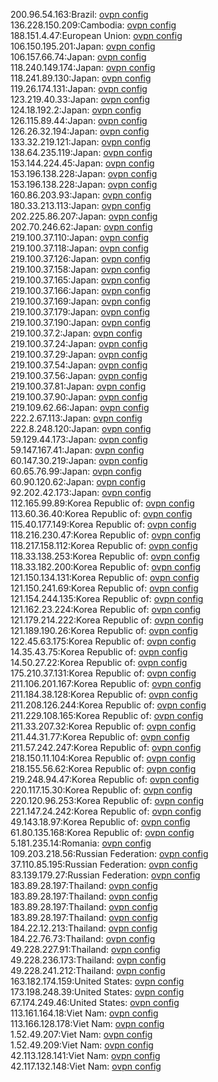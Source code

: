 200.96.54.163:Brazil: [ovpn config](vpn/200_96_54_163.ovpn)  
136.228.150.209:Cambodia: [ovpn config](vpn/136_228_150_209.ovpn)  
188.151.4.47:European Union: [ovpn config](vpn/188_151_4_47.ovpn)  
106.150.195.201:Japan: [ovpn config](vpn/106_150_195_201.ovpn)  
106.157.66.74:Japan: [ovpn config](vpn/106_157_66_74.ovpn)  
118.240.149.174:Japan: [ovpn config](vpn/118_240_149_174.ovpn)  
118.241.89.130:Japan: [ovpn config](vpn/118_241_89_130.ovpn)  
119.26.174.131:Japan: [ovpn config](vpn/119_26_174_131.ovpn)  
123.219.40.33:Japan: [ovpn config](vpn/123_219_40_33.ovpn)  
124.18.192.2:Japan: [ovpn config](vpn/124_18_192_2.ovpn)  
126.115.89.44:Japan: [ovpn config](vpn/126_115_89_44.ovpn)  
126.26.32.194:Japan: [ovpn config](vpn/126_26_32_194.ovpn)  
133.32.219.121:Japan: [ovpn config](vpn/133_32_219_121.ovpn)  
138.64.235.119:Japan: [ovpn config](vpn/138_64_235_119.ovpn)  
153.144.224.45:Japan: [ovpn config](vpn/153_144_224_45.ovpn)  
153.196.138.228:Japan: [ovpn config](vpn/153_196_138_228.ovpn)  
153.196.138.228:Japan: [ovpn config](vpn/153_196_138_228.ovpn)  
160.86.203.93:Japan: [ovpn config](vpn/160_86_203_93.ovpn)  
180.33.213.113:Japan: [ovpn config](vpn/180_33_213_113.ovpn)  
202.225.86.207:Japan: [ovpn config](vpn/202_225_86_207.ovpn)  
202.70.246.62:Japan: [ovpn config](vpn/202_70_246_62.ovpn)  
219.100.37.110:Japan: [ovpn config](vpn/219_100_37_110.ovpn)  
219.100.37.118:Japan: [ovpn config](vpn/219_100_37_118.ovpn)  
219.100.37.126:Japan: [ovpn config](vpn/219_100_37_126.ovpn)  
219.100.37.158:Japan: [ovpn config](vpn/219_100_37_158.ovpn)  
219.100.37.165:Japan: [ovpn config](vpn/219_100_37_165.ovpn)  
219.100.37.166:Japan: [ovpn config](vpn/219_100_37_166.ovpn)  
219.100.37.169:Japan: [ovpn config](vpn/219_100_37_169.ovpn)  
219.100.37.179:Japan: [ovpn config](vpn/219_100_37_179.ovpn)  
219.100.37.190:Japan: [ovpn config](vpn/219_100_37_190.ovpn)  
219.100.37.2:Japan: [ovpn config](vpn/219_100_37_2.ovpn)  
219.100.37.24:Japan: [ovpn config](vpn/219_100_37_24.ovpn)  
219.100.37.29:Japan: [ovpn config](vpn/219_100_37_29.ovpn)  
219.100.37.54:Japan: [ovpn config](vpn/219_100_37_54.ovpn)  
219.100.37.56:Japan: [ovpn config](vpn/219_100_37_56.ovpn)  
219.100.37.81:Japan: [ovpn config](vpn/219_100_37_81.ovpn)  
219.100.37.90:Japan: [ovpn config](vpn/219_100_37_90.ovpn)  
219.109.62.66:Japan: [ovpn config](vpn/219_109_62_66.ovpn)  
222.2.67.113:Japan: [ovpn config](vpn/222_2_67_113.ovpn)  
222.8.248.120:Japan: [ovpn config](vpn/222_8_248_120.ovpn)  
59.129.44.173:Japan: [ovpn config](vpn/59_129_44_173.ovpn)  
59.147.167.41:Japan: [ovpn config](vpn/59_147_167_41.ovpn)  
60.147.30.219:Japan: [ovpn config](vpn/60_147_30_219.ovpn)  
60.65.76.99:Japan: [ovpn config](vpn/60_65_76_99.ovpn)  
60.90.120.62:Japan: [ovpn config](vpn/60_90_120_62.ovpn)  
92.202.42.173:Japan: [ovpn config](vpn/92_202_42_173.ovpn)  
112.165.99.89:Korea Republic of: [ovpn config](vpn/112_165_99_89.ovpn)  
113.60.36.40:Korea Republic of: [ovpn config](vpn/113_60_36_40.ovpn)  
115.40.177.149:Korea Republic of: [ovpn config](vpn/115_40_177_149.ovpn)  
118.216.230.47:Korea Republic of: [ovpn config](vpn/118_216_230_47.ovpn)  
118.217.158.112:Korea Republic of: [ovpn config](vpn/118_217_158_112.ovpn)  
118.33.138.253:Korea Republic of: [ovpn config](vpn/118_33_138_253.ovpn)  
118.33.182.200:Korea Republic of: [ovpn config](vpn/118_33_182_200.ovpn)  
121.150.134.131:Korea Republic of: [ovpn config](vpn/121_150_134_131.ovpn)  
121.150.241.69:Korea Republic of: [ovpn config](vpn/121_150_241_69.ovpn)  
121.154.244.135:Korea Republic of: [ovpn config](vpn/121_154_244_135.ovpn)  
121.162.23.224:Korea Republic of: [ovpn config](vpn/121_162_23_224.ovpn)  
121.179.214.222:Korea Republic of: [ovpn config](vpn/121_179_214_222.ovpn)  
121.189.190.26:Korea Republic of: [ovpn config](vpn/121_189_190_26.ovpn)  
122.45.63.175:Korea Republic of: [ovpn config](vpn/122_45_63_175.ovpn)  
14.35.43.75:Korea Republic of: [ovpn config](vpn/14_35_43_75.ovpn)  
14.50.27.22:Korea Republic of: [ovpn config](vpn/14_50_27_22.ovpn)  
175.210.37.131:Korea Republic of: [ovpn config](vpn/175_210_37_131.ovpn)  
211.106.201.167:Korea Republic of: [ovpn config](vpn/211_106_201_167.ovpn)  
211.184.38.128:Korea Republic of: [ovpn config](vpn/211_184_38_128.ovpn)  
211.208.126.244:Korea Republic of: [ovpn config](vpn/211_208_126_244.ovpn)  
211.229.108.165:Korea Republic of: [ovpn config](vpn/211_229_108_165.ovpn)  
211.33.207.32:Korea Republic of: [ovpn config](vpn/211_33_207_32.ovpn)  
211.44.31.77:Korea Republic of: [ovpn config](vpn/211_44_31_77.ovpn)  
211.57.242.247:Korea Republic of: [ovpn config](vpn/211_57_242_247.ovpn)  
218.150.11.104:Korea Republic of: [ovpn config](vpn/218_150_11_104.ovpn)  
218.155.56.62:Korea Republic of: [ovpn config](vpn/218_155_56_62.ovpn)  
219.248.94.47:Korea Republic of: [ovpn config](vpn/219_248_94_47.ovpn)  
220.117.15.30:Korea Republic of: [ovpn config](vpn/220_117_15_30.ovpn)  
220.120.96.253:Korea Republic of: [ovpn config](vpn/220_120_96_253.ovpn)  
221.147.24.242:Korea Republic of: [ovpn config](vpn/221_147_24_242.ovpn)  
49.143.18.97:Korea Republic of: [ovpn config](vpn/49_143_18_97.ovpn)  
61.80.135.168:Korea Republic of: [ovpn config](vpn/61_80_135_168.ovpn)  
5.181.235.14:Romania: [ovpn config](vpn/5_181_235_14.ovpn)  
109.203.218.56:Russian Federation: [ovpn config](vpn/109_203_218_56.ovpn)  
37.110.85.195:Russian Federation: [ovpn config](vpn/37_110_85_195.ovpn)  
83.139.179.27:Russian Federation: [ovpn config](vpn/83_139_179_27.ovpn)  
183.89.28.197:Thailand: [ovpn config](vpn/183_89_28_197.ovpn)  
183.89.28.197:Thailand: [ovpn config](vpn/183_89_28_197.ovpn)  
183.89.28.197:Thailand: [ovpn config](vpn/183_89_28_197.ovpn)  
183.89.28.197:Thailand: [ovpn config](vpn/183_89_28_197.ovpn)  
184.22.12.213:Thailand: [ovpn config](vpn/184_22_12_213.ovpn)  
184.22.76.73:Thailand: [ovpn config](vpn/184_22_76_73.ovpn)  
49.228.227.91:Thailand: [ovpn config](vpn/49_228_227_91.ovpn)  
49.228.236.173:Thailand: [ovpn config](vpn/49_228_236_173.ovpn)  
49.228.241.212:Thailand: [ovpn config](vpn/49_228_241_212.ovpn)  
163.182.174.159:United States: [ovpn config](vpn/163_182_174_159.ovpn)  
173.198.248.39:United States: [ovpn config](vpn/173_198_248_39.ovpn)  
67.174.249.46:United States: [ovpn config](vpn/67_174_249_46.ovpn)  
113.161.164.18:Viet Nam: [ovpn config](vpn/113_161_164_18.ovpn)  
113.166.128.178:Viet Nam: [ovpn config](vpn/113_166_128_178.ovpn)  
1.52.49.207:Viet Nam: [ovpn config](vpn/1_52_49_207.ovpn)  
1.52.49.209:Viet Nam: [ovpn config](vpn/1_52_49_209.ovpn)  
42.113.128.141:Viet Nam: [ovpn config](vpn/42_113_128_141.ovpn)  
42.117.132.148:Viet Nam: [ovpn config](vpn/42_117_132_148.ovpn)  
